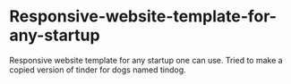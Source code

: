 # Responsive-website-template-for-any-startup
Responsive website template for any startup one can use. Tried to make a copied version of tinder for dogs named tindog.
